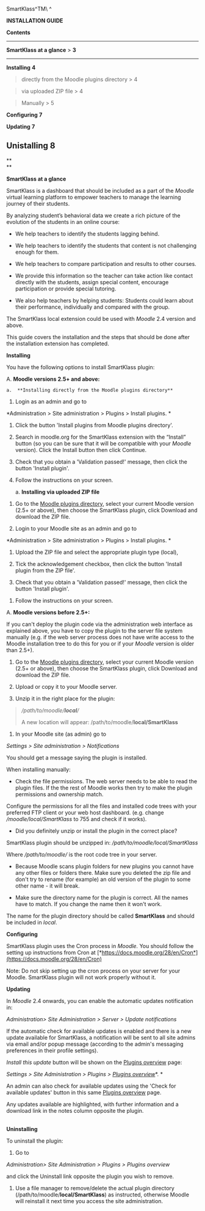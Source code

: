 SmartKlass^TM\\ ^

**INSTALLATION GUIDE**

**Contents**

  --------------------------------------------------------
  **SmartKlass at a glance**                     > **3**
                                                 
  ---------------------------------------------- ---------
  **Installing**                                 **4**

  > directly from the Moodle plugins directory   > 4
                                                 

  > via uploaded ZIP file                        > 4
                                                 

  > Manually                                     > 5
                                                 

  **Configuring**                                **7**

  **Updating**                                   **7**

  **Unistalling**                                **8**
  --------------------------------------------------------

**\
**

**SmartKlass at a glance**

SmartKlass is a dashboard that should be included as a part of the
*Moodle* virtual learning platform to empower teachers to manage the
learning journey of their students.

By analyzing student’s behavioral data we create a rich picture of the
evolution of the students in an online course:

-   We help teachers to identify the students lagging behind.

-   We help teachers to identify the students that content is not
    challenging enough for them.

-   We help teachers to compare participation and results to other
    courses.

-   We provide this information so the teacher can take action like
    contact directly with the students, assign special content,
    encourage participation or provide special tutoring.

-   We also help teachers by helping students: Students could learn
    about their performance, individually and compared with the group.

The SmartKlass local extension could be used with *Moodle* 2.4 version
and above.

This guide covers the installation and the steps that should be done
after the installation extension has completed.

**Installing**

You have the following options to install SmartKlass plugin:

A.  **Moodle versions 2.5+ and above:**

    a.  **Installing directly from the Moodle plugins directory**

<!-- -->

1.  Login as an admin and go to

*Administration \> Site administration \> Plugins \> Install plugins. *

1.  Click the button 'Install plugins from Moodle plugins directory'.

2.  Search in moodle.org for the SmartKlass extension with the “Install”
    button (so you can be sure that it will be compatible with your
    *Moodle* version). Click the Install button then click Continue.

3.  Check that you obtain a 'Validation passed!' message, then click the
    button 'Install plugin'.

4.  Follow the instructions on your screen.

    a.  **Installing via uploaded ZIP file**

<!-- -->

1.  Go to the [Moodle plugins directory](https://moodle.org/plugins),
    select your current Moodle version (2.5+ or above), then choose the
    SmartKlass plugin, click Download and download the ZIP file.

2.  Login to your Moodle site as an admin and go to

*Administration \> Site administration \> Plugins \> Install plugins. *

1.  Upload the ZIP file and select the appropriate plugin type (local),

2.  Tick the acknowledgement checkbox, then click the button 'Install
    plugin from the ZIP file'.

3.  Check that you obtain a 'Validation passed!' message, then click the
    button 'Install plugin'.

<!-- -->

1.  Follow the instructions on your screen.

<!-- -->

A.  **Moodle versions before 2.5+:**

If you can't deploy the plugin code via the administration web interface
as explained above, you have to copy the plugin to the server file
system manually (e.g. if the web server process does not have write
access to the Moodle installation tree to do this for you or if your
*Moodle* version is older than 2.5+).

1.  Go to the [Moodle plugins directory](https://moodle.org/plugins),
    select your current Moodle version (2.5+ or above), then choose the
    SmartKlass plugin, click Download and download the ZIP file.

2.  Upload or copy it to your Moodle server.

3.  Unzip it in the right place for the plugin:

> */path/to/moodle/**local**/*
>
> A new location will appear: /path/to/moodle/**local/SmartKlass**

1.  In your Moodle site (as admin) go to

*Settings \> Site administration \> Notifications*

You should get a message saying the plugin is installed.

When installing manually:

-   Check the file permissions. The web server needs to be able to read
    the plugin files. If the the rest of Moodle works then try to make
    the plugin permissions and ownership match.

Configure the permissions for all the files and installed code trees
with your preferred FTP client or your web host dashboard. (e.g. change
*/moodle/local/SmartKlass* to 755 and check if it works).

-   Did you definitely unzip or install the plugin in the correct place?

SmartKlass plugin should be unzipped in:
*/path/to/moodle/local/SmartKlass*

Where */path/to/moodle/* is the root code tree in your server.

-   Because Moodle scans plugin folders for new plugins you cannot have
    any other files or folders there. Make sure you deleted the zip file
    and don't try to rename (for example) an old version of the plugin
    to some other name - it will break.

-   Make sure the directory name for the plugin is correct. All the
    names have to match. If you change the name then it won't work.

The name for the plugin directory should be called **SmartKlass** and
should be included in *local*.

**Configuring**

SmartKlass plugin uses the Cron process in *Moodle.* You should follow
the setting up instructions from Cron at
[*https://docs.moodle.org/28/en/Cron*](https://docs.moodle.org/28/en/Cron)

Note: Do not skip setting up the cron process on your server for your
Moodle. SmartKlass plugin will not work properly without it.

**Updating**

In *Moodle* 2.4 onwards, you can enable the automatic updates
notification in:

*Administration\> Site Administration \> Server \> Update notifications*

If the automatic check for available updates is enabled and there is a
new update available for SmartKlass, a notification will be sent to all
site admins via email and/or popup message (according to the admin's
messaging preferences in their profile settings).

*Install this update* button will be shown on the [Plugins
overview](https://docs.moodle.org/28/en/Plugins_overview) page:

*Settings \> Site Administration \> Plugins \>* [*Plugins
overview*](https://docs.moodle.org/28/en/Installing_plugins)*. *

An admin can also check for available updates using the 'Check for
available updates' button in this same [Plugins
overview](https://docs.moodle.org/28/en/Plugins_overview) page.

Any updates available are highlighted, with further information and a
download link in the notes column opposite the plugin.

**\
Uninstalling**

To uninstall the plugin:

1.  Go to

*Administration\> Site Administration \> Plugins \> Plugins* *overview*

and click the Uninstall link opposite the plugin you wish to remove.

1.  Use a file manager to remove/delete the actual plugin directory
    (/path/to/moodle/**local/SmartKlass**) as instructed, otherwise
    Moodle will reinstall it next time you access the site
    administration.
